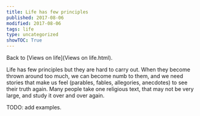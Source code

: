 ```yaml
---
title: Life has few principles
published: 2017-08-06
modified: 2017-08-06
tags: life
type: uncategorized
showTOC: True
---
```




Back to [Views on life](Views on life.html).

Life has few principles but they are hard to carry out. When they become thrown around too much, we can become numb to them, and we need stories that make us feel (parables, fables, allegories, anecdotes) to see their truth again. Many people take one religious text, that may not be very large, and study it over and over again. 

TODO: add examples.



